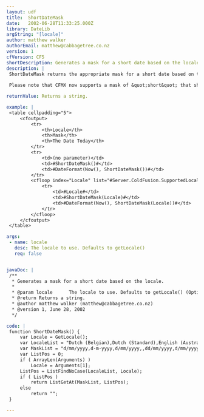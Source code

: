 ```yaml
---
layout: udf
title:  ShortDateMask
date:   2002-06-28T11:33:25.000Z
library: DateLib
argString: "[locale]"
author: matthew walker
authorEmail: matthew@cabbagetree.co.nz
version: 1
cfVersion: CF5
shortDescription: Generates a mask for a short date based on the locale.
description: |
 ShortDateMask returns the appropriate mask for a short date based on the supplied locale. If no locale is supplied as a parameter, the function returns the mask for the current locale. You can then use this mask in a DateFormat() function.
 
 Please note that CFMX now supports a mask of &quot;short&quot; that should be used instead of this UDF. (It doesn't return the mask string however.)

returnValue: Returns a string.

example: |
 <table cellpadding="5">
     <cfoutput>
         <tr>
             <th>Locale</th>
             <th>Mask</th>
             <th>The Date Today</th>
         </tr>    
         <tr>
             <td>(no parameter)</td>
             <td>#ShortDateMask()#</td>
             <td>#DateFormat(Now(), ShortDateMask())#</td>
         </tr>        
         <cfloop index="Locale" list="#Server.ColdFusion.SupportedLocales#"> 
             <tr>
                 <td>#Locale#</td>
                 <td>#ShortDateMask(Locale)#</td>
                 <td>#DateFormat(Now(), ShortDateMask(Locale))#</td>
             </tr>
         </cfloop>
     </cfoutput>
 </table>

args:
 - name: locale
   desc: The locale to use. Defaults to getLocale()
   req: false


javaDoc: |
 /**
  * Generates a mask for a short date based on the locale.
  * 
  * @param locale      The locale to use. Defaults to getLocale() (Optional)
  * @return Returns a string. 
  * @author matthew walker (matthew@cabbagetree.co.nz) 
  * @version 1, June 28, 2002 
  */

code: |
 function ShortDateMask() {
     var Locale = GetLocale();
     var LocaleList = "Dutch (Belgian),Dutch (Standard),English (Australian),English (Canadian),English (New Zealand),English (UK),English (US),French (Belgian),French (Canadian),French (Standard),French (Swiss),German (Austrian),German (Standard),German (Swiss),Italian (Standard),Italian (Swiss),Norwegian (Bokmal),Norwegian (Nynorsk),Portuguese (Brazilian),Portuguese (Standard),Spanish (Mexican),Spanish (Modern),Spanish (Standard),Swedish";
     var MaskList = "d/mm/yyyy,d-m-yyyy,d/mm/yyyy,,dd/mm/yyyy,d/mm/yyyy,dd/mm/yyyy,m/d/yyyy,d/mm/yyyy,yyyy-mm-dd,dd/mm/yyyy,dd.mm.yyyy,dd.mm.yyyy,dd.mm.yyyy,dd.mm.yyyy,dd/mm/yyyy,dd.mm.yyyy,dd.mm.yyyy,dd.mm.yyyy,d/m/yyyy,dd-mm-yyyy,dd/mm/yyyy,dd/mm/yyyy,dd/mm/yyyy,yyyy-mm-dd";
     var ListPos = 0;
     if ( ArrayLen(Arguments) )
         Locale = Arguments[1]; 
     ListPos = ListFindNoCase(LocaleList, Locale);
     if ( ListPos )
         return ListGetAt(MaskList, ListPos);
     else 
         return "";    
 }

---
```


